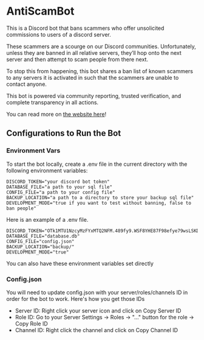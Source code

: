 # AntiScamBot

This is a Discord bot that bans scammers who offer unsolicited commissions to users of a discord server.

These scammers are a scourge on our Discord communities. Unfortunately, unless they are banned in all relative servers, they’ll hop onto the next server and then attempt to scam people from there next.

To stop this from happening, this bot shares a ban list of known scammers to any servers it is activated in such that the scammers are unable to contact anyone.

This bot is powered via community reporting, trusted verification, and complete transparency in all actions.

You can read more on [the website here](https://theantiscamgroup.com)!

## Configurations to Run the Bot

### Environment Vars

To start the bot locally, create a .env file in the current directory with the following environment variables: 

```
DISCORD_TOKEN="your discord bot token"  
DATABASE_FILE="a path to your sql file"  
CONFIG_FILE="a path to your config file"  
BACKUP_LOCATION="a path to a directory to store your backup sql file"  
DEVELOPMENT_MODE="true if you want to test without banning, false to ban people"  
```

Here is an example of a .env file.

```
DISCORD_TOKEN="OTk1MTU1NzcyMzFYxMTQ2NFM.489fy9.WSF8YHE87F98efye79wsLSKDF0s"  
DATABASE_FILE="database.db"  
CONFIG_FILE="config.json"  
BACKUP_LOCATION="backup/"  
DEVELOPMENT_MODE="true"  
```

You can also have these environment variables set directly

### Config.json

You will need to update config.json with your server/roles/channels ID in order for the bot to work. Here's how you get those IDs  
- Server ID: Right click your server icon and click on Copy Server ID
- Role ID: Go to your Server Settings -> Roles -> "..." button for the role -> Copy Role ID
- Channel ID: Right click the channel and click on Copy Channel ID
